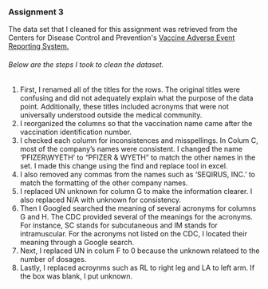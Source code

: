 
### Assignment 3

The data set that I cleaned for this assignment was retrieved from the Centers for Disease Control and Prevention's [Vaccine Adverse Event Reporting System.](https://wonder.cdc.gov/vaers.html)

###### Below are the steps I took to clean the dataset. 

1. First, I renamed all of the titles for the rows. The original titles were confusing and did not adequately explain what the purpose of the data point. Additionally, these titles included acronyms that were not universally understood outside the medical community.
2. I reorganized the columns so that the vaccination name came after the vaccination identification number. 
3. I checked each column for inconsistences and misspellings. In Colum C, most of the company’s names were consistent. I changed the name ‘PFIZER\WYETH’ to “PFIZER & WYETH” to match the other names in the set. I made this change using the find and replace tool in excel. 
4. I also removed any commas from the names such as ‘SEQIRUS, INC.’ to match the formatting of the other company names. 
5. I replaced UN unknown for column G to make the information clearer. I also replaced N/A with unknown for consistency. 
6. Then I Googled searched the meaning of several acronyms for columns G and H. The CDC provided several of the meanings for the acronyms. For instance, SC stands for subcutaneous and IM stands for intramuscular. For the acronyms not listed on the CDC, I located their meaning through a Google search. 
7. Next, I replaced UN in colum F to 0 because the unknown relateed to the number of dosages.
8. Lastly, I replaced acroynms such as RL to right leg and LA to left arm. If the box was blank, I put unknown. 



